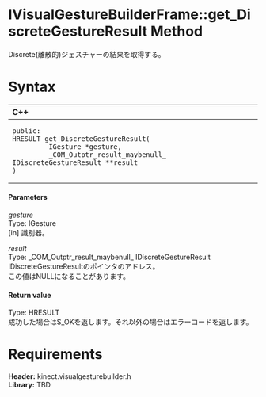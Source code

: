 IVisualGestureBuilderFrame::get\_DiscreteGestureResult Method  
=============================================================  

Discrete(離散的)ジェスチャーの結果を取得する。 <span id="syntaxSection"></span>

Syntax  
======  

<table>
<colgroup>
<col width="100%" />
</colgroup>
<thead>
<tr class="header">
<th align="left">C++</th>
</tr>
</thead>
<tbody>
<tr class="odd">
<td align="left"><pre><code>public:  
HRESULT get_DiscreteGestureResult(  
         IGesture *gesture,  
         _COM_Outptr_result_maybenull_ IDiscreteGestureResult **result  
)</code></pre></td>
</tr>
</tbody>
</table>

<span id="ID4EG"></span>
#### Parameters  

*gesture*    
Type: IGesture  
[in] 識別器。  

*result*    
Type: \_COM\_Outptr\_result\_maybenull\_ IDiscreteGestureResult  
IDiscreteGestureResultのポインタのアドレス。  
この値はNULLになることがあります。  

<span id="ID4EP"></span>
#### Return value  

Type: HRESULT  
成功した場合はS\_OKを返します。それ以外の場合はエラーコードを返します。  

<span id="requirements"></span>

Requirements  
============  

**Header:** kinect.visualgesturebuilder.h  
**Library:** TBD  



<!--Please do not edit the data in the comment block below.-->
<!--
TOCTitle : get_DiscreteGestureResult Method
RLTitle : IVisualGestureBuilderFrame::get_DiscreteGestureResult Method
KeywordK : get_DiscreteGestureResult method
KeywordK : IVisualGestureBuilderFrame::get_DiscreteGestureResult method
KeywordF : IVisualGestureBuilderFrame::get_DiscreteGestureResult
KeywordF : get_DiscreteGestureResult
KeywordF : Microsoft.Kinect.visualgesturebuilder.IVisualGestureBuilderFrame.get_DiscreteGestureResult(IGesture,_COM_Outptr_result_maybenull_ IDiscreteGestureResult)
KeywordA : M:Microsoft.Kinect.visualgesturebuilder.IVisualGestureBuilderFrame.get_DiscreteGestureResult(IGesture,_COM_Outptr_result_maybenull_ IDiscreteGestureResult)
AssetID : M:Microsoft.Kinect.visualgesturebuilder.IVisualGestureBuilderFrame.get_DiscreteGestureResult(IGesture,_COM_Outptr_result_maybenull_ IDiscreteGestureResult)
Locale : en-us
CommunityContent : 1
APIType : Managed
APILocation : 
APIName : Microsoft.Kinect.visualgesturebuilder.IVisualGestureBuilderFrame::get_DiscreteGestureResult
TargetOS : Windows
TopicType : kbSyntax
DevLang : C++
DocSet : K4Wv2
ProjType : K4Wv2Proj
Technology : Kinect for Windows
Product : Kinect for Windows SDK v2
productversion : 20
-->
